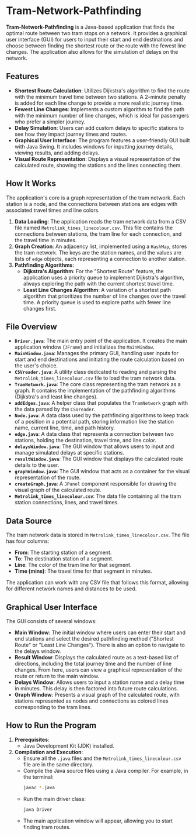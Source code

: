 # Tram-Network-Pathfinding
**Tram-Network-Pathfinding** is a Java-based application that finds the optimal route between two tram stops on a network. It provides a graphical user interface (GUI) for users to input their start and end destinations and choose between finding the shortest route or the route with the fewest line changes. The application also allows for the simulation of delays on the network.

## Features

* **Shortest Route Calculation**: Utilizes Dijkstra's algorithm to find the route with the minimum travel time between two stations. A 2-minute penalty is added for each line change to provide a more realistic journey time.
* **Fewest Line Changes**: Implements a custom algorithm to find the path with the minimum number of line changes, which is ideal for passengers who prefer a simpler journey.
* **Delay Simulation**: Users can add custom delays to specific stations to see how they impact journey times and routes.
* **Graphical User Interface**: The program features a user-friendly GUI built with Java Swing. It includes windows for inputting journey details, viewing results, and adding delays.
* **Visual Route Representation**: Displays a visual representation of the calculated route, showing the stations and the lines connecting them.

## How It Works

The application's core is a graph representation of the tram network. Each station is a node, and the connections between stations are edges with associated travel times and line colors.

1.  **Data Loading**: The application reads the tram network data from a CSV file named `Metrolink_times_linecolour.csv`. This file contains the connections between stations, the tram line for each connection, and the travel time in minutes.
2.  **Graph Creation**: An adjacency list, implemented using a `HashMap`, stores the tram network. The keys are the station names, and the values are lists of `edge` objects, each representing a connection to another station.
3.  **Pathfinding Algorithms**:
    * **Dijkstra's Algorithm**: For the "Shortest Route" feature, the application uses a priority queue to implement Dijkstra's algorithm, always exploring the path with the current shortest travel time.
    * **Least Line Changes Algorithm**: A variation of a shortest path algorithm that prioritizes the number of line changes over the travel time. A priority queue is used to explore paths with fewer line changes first.

## File Overview

* **`Driver.java`**: The main entry point of the application. It creates the main application window (`JFrame`) and initializes the `MainWindow`.
* **`MainWindow.java`**: Manages the primary GUI, handling user inputs for start and end destinations and initiating the route calculation based on the user's choice.
* **`CSVreader.java`**: A utility class dedicated to reading and parsing the `Metrolink_times_linecolour.csv` file to load the tram network data.
* **`TramNetwork.java`**: The core class representing the tram network as a graph. It contains the implementation of the pathfinding algorithms (Dijkstra's and least line changes).
* **`addEdges.java`**: A helper class that populates the `TramNetwork` graph with the data parsed by the `CSVreader`.
* **`Node.java`**: A data class used by the pathfinding algorithms to keep track of a position in a potential path, storing information like the station name, current line, time, and path history.
* **`edge.java`**: A data class that represents a connection between two stations, holding the destination, travel time, and line color.
* **`delaysWindow.java`**: The GUI window that allows users to input and manage simulated delays at specific stations.
* **`resultWindow.java`**: The GUI window that displays the calculated route details to the user.
* **`graphWindow.java`**: The GUI window that acts as a container for the visual representation of the route.
* **`createGraph.java`**: A `JPanel` component responsible for drawing the visual graph of the calculated route.
* **`Metrolink_times_linecolour.csv`**: The data file containing all the tram station connections, lines, and travel times.

## Data Source

The tram network data is stored in `Metrolink_times_linecolour.csv`. The file has four columns:

* **From**: The starting station of a segment.
* **To**: The destination station of a segment.
* **Line**: The color of the tram line for that segment.
* **Time (mins)**: The travel time for that segment in minutes.

The application can work with any CSV file that follows this format, allowing for different network names and distances to be used.

## Graphical User Interface

The GUI consists of several windows:

* **Main Window**: The initial window where users can enter their start and end stations and select the desired pathfinding method ("Shortest Route" or "Least Line Changes"). There is also an option to navigate to the delays window.
* **Result Window**: Displays the calculated route as a text-based list of directions, including the total journey time and the number of line changes. From here, users can view a graphical representation of the route or return to the main window.
* **Delays Window**: Allows users to input a station name and a delay time in minutes. This delay is then factored into future route calculations.
* **Graph Window**: Presents a visual graph of the calculated route, with stations represented as nodes and connections as colored lines corresponding to the tram lines.

## How to Run the Program

1.  **Prerequisites**:
    * Java Development Kit (JDK) installed.
2.  **Compilation and Execution**:
    * Ensure all the `.java` files and the `Metrolink_times_linecolour.csv` file are in the same directory.
    * Compile the Java source files using a Java compiler. For example, in the terminal:
        ```bash
        javac *.java
        ```
    * Run the main driver class:
        ```bash
        java Driver
        ```
    * The main application window will appear, allowing you to start finding tram routes.
